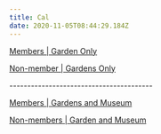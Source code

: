 ```yaml
---
title: Cal
date: 2020-11-05T08:44:29.184Z
---
```

[Members | Garden Only](https://app.socialgoodsoftware.com/calendar/share?embed=92fb3e37de838124b5dca2a332c6c0d753d1e8bc6de23430057b0f8aee6f8cdaadec45159f725869b0d8be1287499cfc2b7664e4f07237c7f0838b73426e1b9d5e8ad65c01bc491629f47f496280e7d29221e43175c30a1141ec1383256469be)

[Non-member | Gardens Only](https://app.socialgoodsoftware.com/calendar/share?embed=92fb3e37de838124b5dca2a332c6c0d753d1e8bc6de23430057b0f8aee6f8cdaadec45159f725869b0d8be1287499cfc46079b3874a486d170dddb2f54643145611bde6aa4a57b81c36c55b9b4c05139f39c5b88d4c70c0a1cd37637c742dfad)

\----------------------------------------

[Members | Gardens and Museum](https://app.socialgoodsoftware.com/calendar/share?embed=92fb3e37de838124b5dca2a332c6c0d753d1e8bc6de23430057b0f8aee6f8cdaadec45159f725869b0d8be1287499cfc7afa32400625884aa6338eade75cbf341752a5c48f24e89284ef589ae0f5ec0e756aefff6a0cf76394cb8b7b9ccf1233)

[Non-members | Garden and Museum](https://app.socialgoodsoftware.com/calendar/share?embed=92fb3e37de838124b5dca2a332c6c0d753d1e8bc6de23430057b0f8aee6f8cdaadec45159f725869b0d8be1287499cfc9e9469c08f0cce59d53e3a5ec74d2bbadfda462010d1cb7a7eddc30a7ef5756352ae97c022868754c7d3e0da0ba6f2d6)